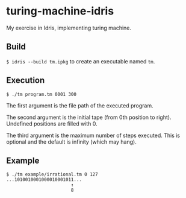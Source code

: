 # turing-machine-idris

My exercise in Idris, implementing turing machine.

## Build

`$ idris --build tm.ipkg` to create an executable named `tm`.

## Execution

`$ ./tm program.tm 0001 300`

The first argument is the file path of the executed program.

The second argument is the initial tape (from 0th position to right). Undefined positions are filled with 0.

The third argument is the maximum number of steps executed. This is optional and the default is infinity (which may hang).

## Example

```
$ ./tm example/irrational.tm 0 127
...1010010001000010001011...
                        ↑
                        8
```
